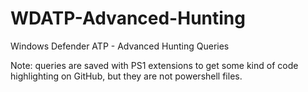 # WDATP-Advanced-Hunting
Windows Defender ATP - Advanced Hunting Queries

Note: queries are saved with PS1 extensions to get some kind of code highlighting on GitHub, but they are not powershell files.
